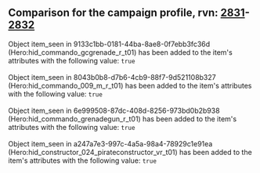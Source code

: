 ## Comparison for the campaign profile, rvn: [2831](https://github.com/PRO100KatYT/FortniteProfileRevisions/tree/main/profiles/campaign/2831%20campaign.json)-[2832](https://github.com/PRO100KatYT/FortniteProfileRevisions/tree/main/profiles/campaign/2832%20campaign.json)

Object item_seen in 9133c1bb-0181-44ba-8ae8-0f7ebb3fc36d (Hero:hid_commando_gcgrenade_r_t01) has been added to the item's attributes with the following value: `true`
<br><br>
Object item_seen in 8043b0b8-d7b6-4cb9-88f7-9d521108b327 (Hero:hid_commando_009_m_r_t01) has been added to the item's attributes with the following value: `true`
<br><br>
Object item_seen in 6e999508-87dc-408d-8256-973bd0b2b938 (Hero:hid_commando_grenadegun_r_t01) has been added to the item's attributes with the following value: `true`
<br><br>
Object item_seen in a247a7e3-997c-4a5a-98a4-78929c1e91ea (Hero:hid_constructor_024_pirateconstructor_vr_t01) has been added to the item's attributes with the following value: `true`
<br><br>
